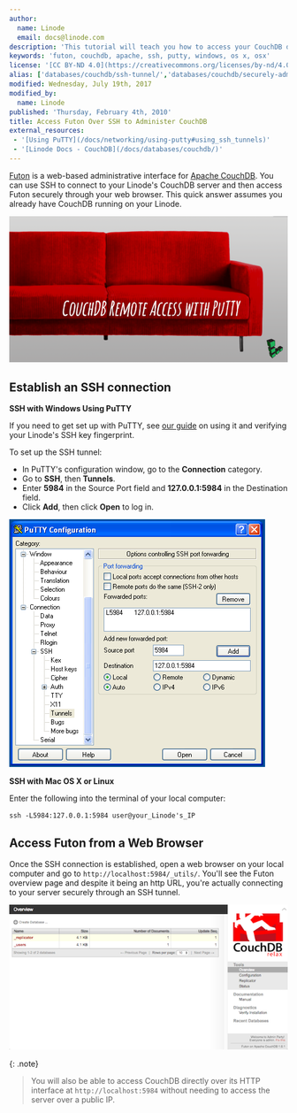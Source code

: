 ```yaml
---
author:
  name: Linode
  email: docs@linode.com
description: 'This tutorial will teach you how to access your CouchDB database remotely by creating an SSH tunnel with PuTTY.'
keywords: 'futon, couchdb, apache, ssh, putty, windows, os x, osx'
license: '[CC BY-ND 4.0](https://creativecommons.org/licenses/by-nd/4.0)'
alias: ['databases/couchdb/ssh-tunnel/','databases/couchdb/securely-administer-couchdb-with-an-ssh-tunnel']
modified: Wednesday, July 19th, 2017
modified_by:
  name: Linode
published: 'Thursday, February 4th, 2010'
title: Access Futon Over SSH to Administer CouchDB
external_resources:
 - '[Using PuTTY](/docs/networking/using-putty#using_ssh_tunnels)'
 - '[Linode Docs - CouchDB](/docs/databases/couchdb/)'
---
```


[Futon](http://docs.couchdb.org/en/1.6.1/intro/futon.html) is a web-based administrative interface for [Apache CouchDB](https://couchdb.apache.org/). You can use SSH to connect to your Linode's CouchDB server and then access Futon securely through your web browser. This quick answer assumes you already have CouchDB running on your Linode.

![Futon title graphic.](/docs/assets/couchdb-with-futon-over-ssh-titlegraphic.png)

## Establish an SSH connection

**SSH with Windows Using PuTTY**

If you need to get set up with PuTTY, see [our guide](/docs/networking/ssh/ssh-connections-using-putty-on-windows) on using it and verifying your Linode's SSH key fingerprint.

To set up the SSH tunnel:

- In PuTTY's configuration window, go to the **Connection** category.
- Go to **SSH**, then **Tunnels**.
- Enter **5984** in the Source Port field and **127.0.0.1:5984** in the Destination field.
- Click **Add**, then click **Open** to log in.

![PuTTY, CouchDB, Futon](/docs/assets/putty-couchdb-futon.png)

**SSH with Mac OS X or Linux**

Enter the following into the terminal of your local computer:

    ssh -L5984:127.0.0.1:5984 user@your_Linode's_IP


## Access Futon from a Web Browser

Once the SSH connection is established, open a web browser on your local computer and go to `http://localhost:5984/_utils/`. You'll see the Futon overview page and despite it being an http URL, you're actually connecting to your server securely through an SSH tunnel.

![Futon interface](/docs/assets/couchdb-futon.png)

{: .note}
>
> You will also be able to access CouchDB directly over its HTTP interface at `http://localhost:5984` without needing to access the server over a public IP.